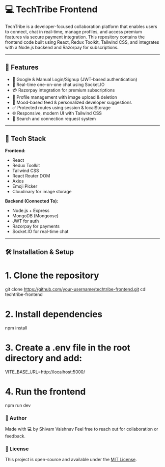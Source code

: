 # 💻 TechTribe Frontend

TechTribe is a developer-focused collaboration platform that enables users to connect, chat in real-time, manage profiles, and access premium features via secure payment integration. This repository contains the frontend code built using React, Redux Toolkit, Tailwind CSS, and integrates with a Node.js backend and Razorpay for subscriptions.

---

## 🌟 Features

- 🔐 Google & Manual Login/Signup (JWT-based authentication)
- 💬 Real-time one-on-one chat using Socket.IO
- 💳 Razorpay integration for premium subscriptions
- 📁 Profile management with image upload & deletion
- 🧠 Mood-based feed & personalized developer suggestions
- ✅ Protected routes using session & localStorage
- 🌐 Responsive, modern UI with Tailwind CSS
- 🔎 Search and connection request system

---

## 🚀 Tech Stack

**Frontend:**
- React
- Redux Toolkit
- Tailwind CSS
- React Router DOM
- Axios
- Emoji Picker
- Cloudinary for image storage

**Backend (Connected To):**
- Node.js + Express
- MongoDB (Mongoose)
- JWT for auth
- Razorpay for payments
- Socket.IO for real-time chat

---

## 🛠️ Installation & Setup

# 1. Clone the repository
git clone https://github.com/your-username/techtribe-frontend.git
cd techtribe-frontend

# 2. Install dependencies
npm install

# 3. Create a .env file in the root directory and add:
VITE_BASE_URL=http://localhost:5000/

# 4. Run the frontend
npm run dev


### 👤 Author
Made with 💻 by Shivam Vaishnav
Feel free to reach out for collaboration or feedback.

### 📄 License
This project is open-source and available under the [MIT License](https://opensource.org/licenses/MIT).